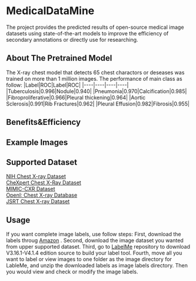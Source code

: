 # MedicalDataMine
The project provides the predicted results of open-source medical image datasets using state-of-the-art models to improve the efficiency of secondary annotations or directly use for researching.
  
## About The Pretrained Model
The X-ray chest model that detects 65 chest charactors or deseases was trained on more than 1 million images. The performance of main class as follow:
|Label|ROC|Label|ROC|
|----|----|----|----|
|Tuberculosis|0.996|Nodule|0.940|
|Pneumonia|0.970|Calcification|0.985|
|Fibroproliferative|0.966|Pleural thickening|0.964|
|Aortic Sclerosis|0.991|Rib Fractures|0.962|
|Pleural Effusion|0.982|Fibrosis|0.955|   

## Benefits&Efficiency
   
## Example Images

## Supported Dataset
[NIH Chest X-ray Dataset](https://nihcc.app.box.com/v/ChestXray-NIHCC)   
[CheXpert Chest X-Ray Dataset](https://stanfordmlgroup.github.io/competitions/chexpert/)   
[MIMIC-CXR Dataset](https://mimic.mit.edu/docs/iii/about/)   
[OpenI: Chest X-ray Database](https://openi.nlm.nih.gov/faq)   
[JSRT Chest X-ray Dataset](http://db.jsrt.or.jp/eng.php)   

## Usage
If you want complete image labels, use follow steps:
First, download the labels throug [Amazon](https://www.amazon.com/?tag=amazusnavi-20&hvadid=616931945677&hvpos=&hvnetw=g&hvrand=9743093908080432574&hvpone=&hvptwo=&hvqmt=e&hvdev=c&hvdvcmdl=&hvlocint=&hvlocphy=21176&hvtargid=kwd-10573980&ref=pd_sl_7j18redljs_e&hydadcr=28883_14649097) .
Second, download the image dataset you wanted from upper supported dataset.
Third, go to [LabelMe](https://github.com/wkentaro/labelme/tree/v4.1.4) repository to download V3.16.1-V4.1.4 edition source to build your label tool.
Fourth, move all you want to label or view images to one folder as the image directory for LableMe, and unzip the downloaded labels as image labels directory. Then you would view and check or modify the image labels.
